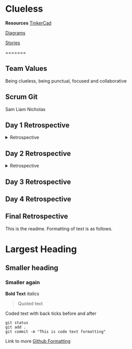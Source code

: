 # Clueless

**Resources**
[TinkerCad](https://www.tinkercad.com/things/bbRPA2QoqOV-team1/editel?sharecode=ZBeQhh17jUikznvsGRZypjfcYoWp6huOA6y6t5P-ZSY)

[Diagrams](https://cdn.discordapp.com/attachments/864087098730741792/864441848746213386/TinkerCad_Diagrams.pdf)

[Stories](https://cdn.discordapp.com/attachments/864087098730741792/864087659261591562/Virtual_Mission_to_Mars_Stories.pdf)


=======

## Team Values
Being clueless, being punctual, focused and collaborative

## Scrum Git
Sam
Liam
Nicholas

## Day 1 Retrospective

<details><summary>Retrospective</summary>

### What went well
We efficiently communicated as a team to solve problems that we encountered while designing the hardware and software of the rover.

### What didn't go well
The organisation of our code and resources was not up to professional standard.

### What we will do more of tomorrow
Seek help from mentors when issues arise that we cannot rectify

### What we will do less of tomorrow
Less disorganisation and neater hardware and software.

</details>

## Day 2 Retrospective

<details><summary>Retrospective</summary>

### What went well
We got several stories complete and managed to resolve our mistakes when we made them

### What didn't go well
We used different branches on GIT - we should be using the same branch in the future

### What we will do more of tomorrow
We aim to do more stories as the week progresses to finish and test our rover programming

### What we will do less of tomorrow
We will aim to make less mistakes through use of collaboration

</details>

## Day 3 Retrospective

## Day 4 Retrospective

## Final Retrospective

This is the readme. Formatting of text is as follows.

# Largest Heading
## Smaller heading
### Smaller again

**Bold Text**
*italics*
>Quoted text

Coded text with back ticks before and after
```
git status
git add .
git commit -m "This is code text formatting"
```

Link to more [Github Formatting](https://help.github.com/en/github/writing-on-github/basic-writing-and-formatting-syntax)
